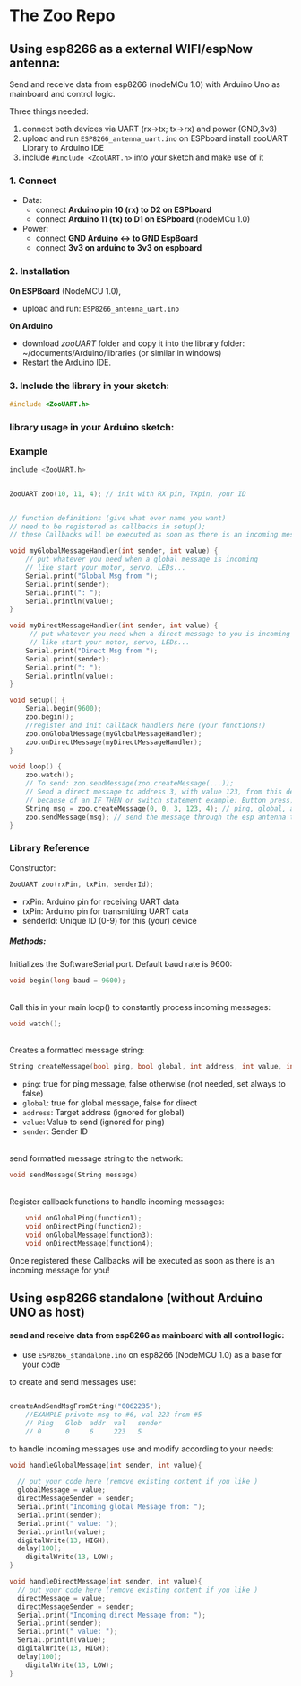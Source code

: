 # The Zoo Repo


## Using esp8266 as a external WIFI/espNow antenna: 
Send and receive data from esp8266 (nodeMCu 1.0) with Arduino Uno as mainboard and control logic.

Three things needed: 

1. connect both devices via UART (rx->tx; tx->rx) and power (GND,3v3)
2. upload and run `ESP8266_antenna_uart.ino` on ESPboard
install zooUART Library to Arduino IDE
3. include `#include <ZooUART.h>` into your sketch and make use of it



### 1. Connect
- Data:
    - connect __Arduino pin 10 (rx) to D2 on ESPboard__
    - connect __Arduino 11 (tx) to D1 on ESPboard__ (nodeMCu 1.0)
- Power:
    - connect __GND Arduino <-> to GND EspBoard__
    - connect __3v3 on arduino to 3v3 on espboard__ 


### 2. Installation

__On ESPBoard__ (NodeMCU 1.0), 
- upload and run: `ESP8266_antenna_uart.ino`

__On Arduino__
- download *zooUART* folder and copy it into the library folder: ~/documents/Arduino/libraries (or similar in windows)
- Restart the Arduino IDE.

### 3. Include the library in your sketch:
~~~ c++
#include <ZooUART.h>
~~~

### library usage in your Arduino sketch: ###

### Example
```c++
include <ZooUART.h>


ZooUART zoo(10, 11, 4); // init with RX pin, TXpin, your ID


// function definitions (give what ever name you want)
// need to be registered as callbacks in setup();
// these Callbacks will be executed as soon as there is an incoming message for you!

void myGlobalMessageHandler(int sender, int value) {
    // put whatever you need when a global message is incoming 
    // like start your motor, servo, LEDs...  
    Serial.print("Global Msg from ");
    Serial.print(sender);
    Serial.print(": ");
    Serial.println(value);
}

void myDirectMessageHandler(int sender, int value) {
     // put whatever you need when a direct message to you is incoming
     // like start your motor, servo, LEDs...  
    Serial.print("Direct Msg from ");
    Serial.print(sender);
    Serial.print(": ");
    Serial.println(value);
}

void setup() {
    Serial.begin(9600);
    zoo.begin();
    //register and init callback handlers here (your functions!)
    zoo.onGlobalMessage(myGlobalMessageHandler);
    zoo.onDirectMessage(myDirectMessageHandler);
}

void loop() {
    zoo.watch();
    // To send: zoo.sendMessage(zoo.createMessage(...));
    // Send a direct message to address 3, with value 123, from this device
    // because of an IF THEN or switch statement example: Button press, sensor threshold, ...
    String msg = zoo.createMessage(0, 0, 3, 123, 4); // ping, global, address, value, sender
    zoo.sendMessage(msg); // send the message through the esp antenna to the zoo. 
}
```

### Library Reference 
Constructor: 
~~~c++ 
ZooUART zoo(rxPin, txPin, senderId);
~~~

- rxPin: Arduino pin for receiving UART data
- txPin: Arduino pin for transmitting UART data
- senderId: Unique ID (0-9) for this (your) device

##### Methods:

Initializes the SoftwareSerial port. Default baud rate is 9600:
~~~c++ 
void begin(long baud = 9600);
~~~
<br> Call this in your main loop() to constantly process incoming messages:
~~~c++ 
void watch();
~~~

<br> Creates a formatted message string:
~~~ c++ 
String createMessage(bool ping, bool global, int address, int value, int sender);
~~~
- `ping`: true for ping message, false otherwise (not needed, set always to false)
- `global`: true for global message, false for direct 
- `address`: Target address (ignored for global)
- `value`: Value to send (ignored for ping)
- `sender`: Sender ID

<br> send formatted message string to the network:
~~~ c++ 
void sendMessage(String message) 
~~~

<br> Register callback functions to handle incoming messages:


~~~ c++ 
    void onGlobalPing(function1);
    void onDirectPing(function2);
    void onGlobalMessage(function3);
    void onDirectMessage(function4);
~~~

Once registered these Callbacks will be executed as soon as there is an incoming message for you!

## Using esp8266 standalone (without Arduino UNO as host)
#### send and receive data from esp8266 as mainboard with all control logic:
    
- use 
`ESP8266_standalone.ino` on esp8266 (NodeMCU 1.0) as a base for your code


to create and send messages use:
``` c++

createAndSendMsgFromString("0062235");  
    //EXAMPLE private msg to #6, val 223 from #5 
    // Ping   Glob  addr  val   sender
    // 0      0     6     223   5

```
to handle incoming messages use and modify according to your needs:
``` c++
void handleGlobalMessage(int sender, int value){
  
  // put your code here (remove existing content if you like )
  globalMessage = value;  
  directMessageSender = sender; 
  Serial.print("Incoming global Message from: "); 
  Serial.print(sender); 
  Serial.print(" value: "); 
  Serial.println(value); 
  digitalWrite(13, HIGH);
  delay(100);
    digitalWrite(13, LOW);
}

void handleDirectMessage(int sender, int value){
  // put your code here (remove existing content if you like )  
  directMessage = value;
  directMessageSender = sender; 
  Serial.print("Incoming direct Message from: "); 
  Serial.print(sender); 
  Serial.print(" value: "); 
  Serial.println(value); 
  digitalWrite(13, HIGH);
  delay(100);
    digitalWrite(13, LOW);
}
```
    


